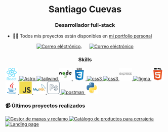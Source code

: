 <h1 align="center">Santiago Cuevas</h1>
<h3 align="center">Desarrollador full-stack</h3>

- 👨‍💻 Todos mis proyectos están disponibles en [mi portfolio personal](https://santicue14-portfolio.vercel.app/works)


<p align="center">
<a href="mailto:santiagobcuevas14@gmail.com" target="blank">
    <img align="center" src="https://upload.wikimedia.org/wikipedia/commons/7/7e/Gmail_icon_%282020%29.svg" alt="Correo eléctrónico" height="50px" width="50px" />
</a>
&nbsp;
&nbsp;
&nbsp;
<a href="https://www.linkedin.com/in/santiagocuevas147/" target="blank">
    <img align="center" src="https://upload.wikimedia.org/wikipedia/commons/c/ca/LinkedIn_logo_initials.png" alt="Correo eléctrónico" height="50px" width="50px" />
</a>
</p>


<h3 align="center">Skills</h3>
<p align="left">  
<a href="https://reactjs.org/" target="_blank" rel="noreferrer"> <img src="https://raw.githubusercontent.com/devicons/devicon/master/icons/react/react-original-wordmark.svg" alt="react" width="40" height="40"/> </a>  
<a href="https://astro.build/" target="_blank" rel="noreferrer"> <img src="https://icon.icepanel.io/Technology/svg/Astro.svg" alt="Astro" width="40" height="40"/> </a>  
<a href="https://tailwindcss.com/" target="_blank" rel="noreferrer"> <img src="https://www.vectorlogo.zone/logos/tailwindcss/tailwindcss-icon.svg" alt="tailwind" width="40" height="40"/> </a>
<a href="https://nodejs.org" target="_blank" rel="noreferrer"> <img src="https://raw.githubusercontent.com/devicons/devicon/master/icons/nodejs/nodejs-original-wordmark.svg" alt="nodejs" width="40" height="40"/> </a>
<a href="https://www.w3schools.com/css/" target="_blank" rel="noreferrer"> <img src="https://raw.githubusercontent.com/devicons/devicon/master/icons/css3/css3-original-wordmark.svg" alt="css3" width="40" height="40"/> </a> 
<a href="https://filezilla-project.org/" target="_blank" rel="noreferrer"> <img src="https://icon.icepanel.io/Technology/svg/FileZilla.svg" alt="css3" width="40" height="40"/> </a> 
<a href="https://www.npmjs.com/" target="_blank" rel="noreferrer"> <img src="https://icon.icepanel.io/Technology/svg/NPM.svg" alt="css3" width="40" height="40"/> </a> 
<a href="https://expressjs.com" target="_blank" rel="noreferrer"> <img src="https://raw.githubusercontent.com/devicons/devicon/master/icons/express/express-original-wordmark.svg" alt="express" width="40" height="40"/> </a> 
<a href="https://www.figma.com/" target="_blank" rel="noreferrer"> <img src="https://www.vectorlogo.zone/logos/figma/figma-icon.svg" alt="figma" width="40" height="40"/> </a> 
<a href="https://www.w3.org/html/" target="_blank" rel="noreferrer"> <img src="https://raw.githubusercontent.com/devicons/devicon/master/icons/html5/html5-original-wordmark.svg" alt="html5" width="40" height="40"/> </a> 
<a href="https://www.java.com" target="_blank" rel="noreferrer"> <img src="https://raw.githubusercontent.com/devicons/devicon/master/icons/java/java-original.svg" alt="java" width="40" height="40"/> </a> 
<a href="https://developer.mozilla.org/en-US/docs/Web/JavaScript" target="_blank" rel="noreferrer"> <img src="https://raw.githubusercontent.com/devicons/devicon/master/icons/javascript/javascript-original.svg" alt="javascript" width="40" height="40"/> </a> 
<a href="https://www.mysql.com/" target="_blank" rel="noreferrer"> <img src="https://raw.githubusercontent.com/devicons/devicon/master/icons/mysql/mysql-original-wordmark.svg" alt="mysql" width="40" height="40"/> </a>  
<a href="https://www.photoshop.com/en" target="_blank" rel="noreferrer"> <img src="https://raw.githubusercontent.com/devicons/devicon/master/icons/photoshop/photoshop-line.svg" alt="photoshop" width="40" height="40"/> </a>  
<a href="https://postman.com" target="_blank" rel="noreferrer"> <img src="https://www.vectorlogo.zone/logos/getpostman/getpostman-icon.svg" alt="postman" width="40" height="40"/> </a> 
<a href="https://www.python.org" target="_blank" rel="noreferrer"> <img src="https://raw.githubusercontent.com/devicons/devicon/master/icons/python/python-original.svg" alt="python" width="40" height="40"/> </a> 
</p>

### 📹 Últimos proyectos realizados

<a href='https://youtu.be/WA58VXU6PiA' target='_blank'>
<img width='30%' src='https://img.youtube.com/vi/WA58VXU6PiA/mqdefault.jpg' alt='Gestor de mapas y reclamo' />
</a>
<a href='https://youtu.be/KKcGPptkJf4' target='_blank'>
<img width='30%' src='https://img.youtube.com/vi/KKcGPptkJf4/mqdefault.jpg' alt='Catálogo de productos para cerrajería' />
</a>
<a href='https://youtu.be/YLvvQ0A4n-0' target='_blank'>
<img width='30%' src='https://img.youtube.com/vi/YLvvQ0A4n-0/mqdefault.jpg' alt='Landing page' />
</a>
